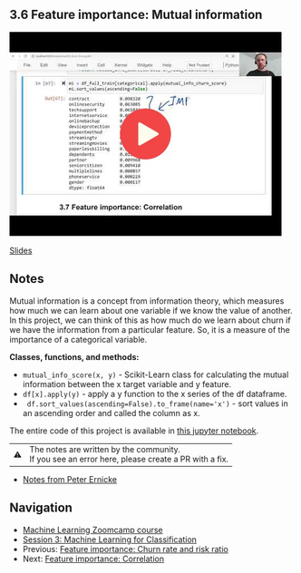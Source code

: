
## 3.6 Feature importance: Mutual information

<a href="https://www.youtube.com/watch?v=_u2YaGT6RN0&list=PL3MmuxUbc_hIhxl5Ji8t4O6lPAOpHaCLR"><img src="images/thumbnail-3-06.jpg"></a>

[Slides](https://www.slideshare.net/AlexeyGrigorev/ml-zoomcamp-3-machine-learning-for-classification)


## Notes

Mutual information is a concept from information theory, which measures how much we can learn about one variable if we know the value of another. In this project, we can think of this as how much do we learn about churn if we have the information from a particular feature. So, it is a measure of the importance of a categorical variable. 

**Classes, functions, and methods:** 

* `mutual_info_score(x, y)` - Scikit-Learn class for calculating the mutual information between the x target variable and y feature. 
* `df[x].apply(y)` - apply a y function to the x series of the df dataframe. 
* ` df.sort_values(ascending=False).to_frame(name='x')` - sort values in an ascending order and called the column as x. 

The entire code of this project is available in [this jupyter notebook](https://github.com/alexeygrigorev/mlbookcamp-code/blob/master/chapter-03-churn-prediction/03-churn.ipynb). 

<table>
   <tr>
      <td>⚠️</td>
      <td>
         The notes are written by the community. <br>
         If you see an error here, please create a PR with a fix.
      </td>
   </tr>
</table>

* [Notes from Peter Ernicke](https://knowmledge.com/2023/09/28/ml-zoomcamp-2023-machine-learning-for-classification-part-6/)

## Navigation

* [Machine Learning Zoomcamp course](../)
* [Session 3: Machine Learning for Classification](./)
* Previous: [Feature importance: Churn rate and risk ratio](05-risk.md)
* Next: [Feature importance: Correlation](07-correlation.md)
